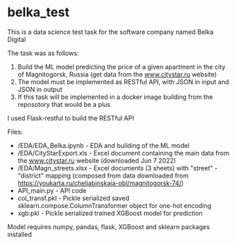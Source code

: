 # belka_test
This is a data science test task for the software company named Belka Digital

The task was as follows:
1. Build the ML model predicting the price of a given apartment in the city of Magnitogorsk, Russia 
(get data from the www.citystar.ru website)
3. The model must be implemented as RESTful API, with JSON in input and JSON in output
4. If this task will be implemented in a docker image building from the reposotory that would be a plus

I used Flask-restful to build the RESTful API

Files:
* /EDA/EDA_Belka.ipynb - EDA and building of the ML model
* /EDA/CityStarExport.xls - Excel document containing the main data from the www.citystar.ru website (downloaded Jun 7 2022)
* /EDA/Magn_streets.xlsx - Excel documents (3 sheets) with "street" - "district" mapping (composed from data downloaded from https://youkarta.ru/cheljabinskaja-obl/magnitogorsk-74/)
* API_main.py - API code
* col_transf.pkl - Pickle serialized saved sklearn.compose.ColumnTransformer object for one-hot encoding
* xgb.pkl - Pickle serialized trained XGBoost model for prediction

Model requires numpy, pandas, flask, XGBoost and sklearn packages installed
